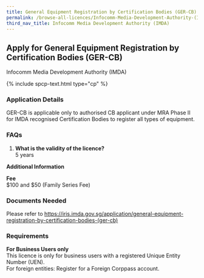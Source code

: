 ```yaml
---
title: General Equipment Registration by Certification Bodies (GER-CB)
permalink: /browse-all-licences/Infocomm-Media-Development-Authority-(IMDA)/General-Equipment-Registration-by-Certification-Bodies-(GER-CB)
third_nav_title: Infocomm Media Development Authority (IMDA)
---
```


## Apply for General Equipment Registration by Certification Bodies (GER-CB)

Infocomm Media Development Authority (IMDA)

{% include spcp-text.html type="cp" %}

<!-- {% include button.html text="Apply on GoBusiness Dashboard" src="https://dashboard.gobusiness.gov.sg/task-details/ger-cb" type="primary" %} -->

<H3>Application Details</H3>

<p>GER-CB is applicable only to authorised CB applicant under MRA Phase II for IMDA recognised Certification Bodies to register all types of equipment.</p>

<h3>FAQs</h3>
<ol>
    <li>
        <strong>What is the validity of the licence?</strong>
        <br>5 years
    </li>
</ol>

<strong>Additional Information</strong>

<p>
    <strong>Fee</strong>
    <br>$100 and $50 (Family Series Fee)
</p>

<H3>Documents Needed</H3>

Please refer to <a href="https://iris.imda.gov.sg/application/general-equipment-registration-by-certification-bodies-(ger-cb)" target="_blank" rel="noopener">https://iris.imda.gov.sg/application/general-equipment-registration-by-certification-bodies-(ger-cb)</a>

<H3>Requirements</H3>

<b>For Business Users only</b><br>
This licence is only for business users with a registered Unique Entity Number (UEN).<br>
For foreign entities: Register for a Foreign Corppass account.
